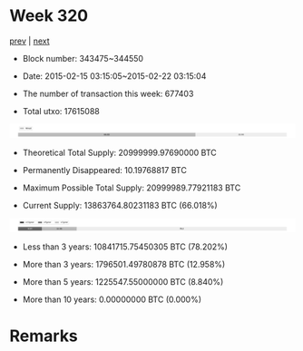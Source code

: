 # Week 320

[prev](week0319.md) | [next](week0321.md)

- Block number: 343475~344550

- Date: 2015-02-15 03:15:05~2015-02-22 03:15:04

- The number of transaction this week: 677403

- Total utxo: 17615088

![](../images/mined_week0320.png)

- Theoretical Total Supply: 20999999.97690000 BTC

- Permanently Disappeared: 10.19768817 BTC

- Maximum Possible Total Supply: 20999989.77921183 BTC

- Current Supply: 13863764.80231183 BTC (66.018%)

![](../images/year_week0320.png)


- Less than 3 years: 10841715.75450305 BTC (78.202%)

- More than 3 years: 1796501.49780878 BTC (12.958%)

- More than 5 years: 1225547.55000000 BTC (8.840%)

- More than 10 years: 0.00000000 BTC (0.000%)

# Remarks

